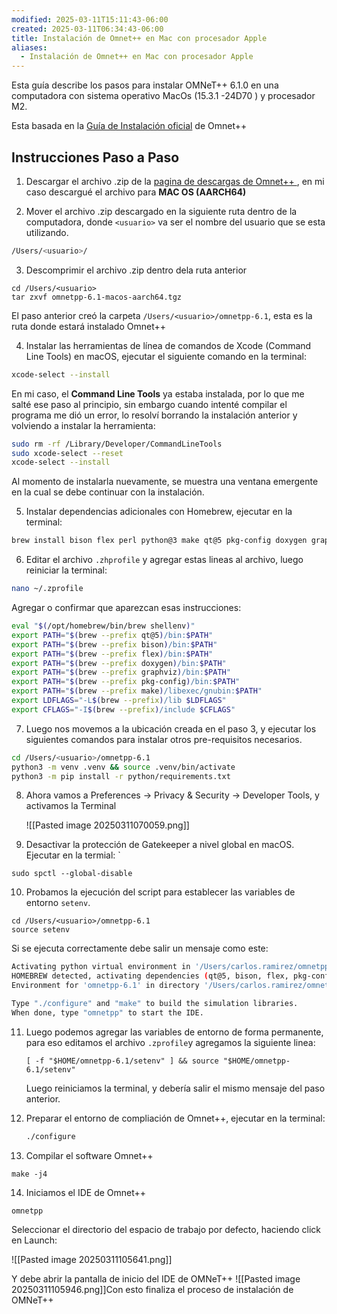 ```yaml
---
modified: 2025-03-11T15:11:43-06:00
created: 2025-03-11T06:34:43-06:00
title: Instalación de Omnet++ en Mac con procesador Apple
aliases:
  - Instalación de Omnet++ en Mac con procesador Apple
---
```

Esta guía describe los pasos para instalar OMNeT++ 6.1.0 en una computadora con sistema operativo MacOs (15.3.1 -24D70 )  y procesador M2.

Esta basada en la [Guía de Instalación oficial](https://doc.omnetpp.org/omnetpp/InstallGuide.pdf)  de Omnet++

## Instrucciones Paso a Paso

1. Descargar el archivo .zip de la [pagina de descargas de Omnet++ ](https://omnetpp.org/download/), en mi caso descargué el archivo para **MAC OS (AARCH64)**

2. Mover el archivo .zip descargado en la siguiente ruta dentro de la computadora, donde `<usuario>` va ser el nombre del usuario que se esta utilizando.

```sh
/Users/<usuario>/
```

3. Descomprimir el archivo .zip  dentro dela ruta anterior

```
cd /Users/<usuario>
tar zxvf omnetpp-6.1-macos-aarch64.tgz
```

El paso anterior creó la carpeta `/Users/<usuario>/omnetpp-6.1`, esta es la ruta donde estará instalado Omnet++

4. Instalar las herramientas de línea de comandos de Xcode (Command Line Tools) en macOS, ejecutar el siguiente comando en la terminal:

```sh
xcode-select --install
```

En mi caso, el  **Command Line Tools** ya estaba instalada, por lo que me salté ese paso al principio, sin embargo cuando intenté compilar el programa me dió un error, lo resolví borrando la instalación anterior y volviendo a instalar la herramienta:

```bash
sudo rm -rf /Library/Developer/CommandLineTools
sudo xcode-select --reset
xcode-select --install
```

Al momento de instalarla nuevamente, se muestra una ventana emergente en la cual se debe continuar con la instalación.

5. Instalar dependencias adicionales con Homebrew, ejecutar en la terminal:

```bash
brew install bison flex perl python@3 make qt@5 pkg-config doxygen graphviz openscenegraph
```

6. Editar el archivo `.zhprofile` y agregar estas lineas al archivo, luego reiniciar la terminal:

```bash
nano ~/.zprofile
```

Agregar o confirmar que aparezcan esas instrucciones:

```sh
eval "$(/opt/homebrew/bin/brew shellenv)"
export PATH="$(brew --prefix qt@5)/bin:$PATH"
export PATH="$(brew --prefix bison)/bin:$PATH"
export PATH="$(brew --prefix flex)/bin:$PATH"
export PATH="$(brew --prefix doxygen)/bin:$PATH"
export PATH="$(brew --prefix graphviz)/bin:$PATH"
export PATH="$(brew --prefix pkg-config)/bin:$PATH"
export PATH="$(brew --prefix make)/libexec/gnubin:$PATH"
export LDFLAGS="-L$(brew --prefix)/lib $LDFLAGS"
export CFLAGS="-I$(brew --prefix)/include $CFLAGS"
```
7. Luego nos movemos a la ubicación creada en el paso  3, y ejecutar los siguientes comandos para instalar otros pre-requisitos necesarios.

```bash
cd /Users/<usuario>/omnetpp-6.1
python3 -m venv .venv && source .venv/bin/activate
python3 -m pip install -r python/requirements.txt
 ```

8. Ahora vamos a  Preferences -> Privacy & Security -> Developer Tools, y activamos la Terminal

	![[Pasted image 20250311070059.png]]

9. Desactivar la protección de Gatekeeper a nivel global en macOS. Ejecutar en la termial:
	`
```
sudo spctl --global-disable
```

10. Probamos la ejecución del script para establecer las variables de entorno `setenv`.
	
```
cd /Users/<usuario>/omnetpp-6.1
source setenv
```

Si se ejecuta correctamente debe salir un mensaje como este:

```sh
Activating python virtual environment in '/Users/carlos.ramirez/omnetpp-6.1/.venv'
HOMEBREW detected, activating dependencies (qt@5, bison, flex, pkg-config, make).
Environment for 'omnetpp-6.1' in directory '/Users/carlos.ramirez/omnetpp-6.1' is ready.

Type "./configure" and "make" to build the simulation libraries.
When done, type "omnetpp" to start the IDE.
```

11. Luego podemos agregar las variables de entorno de forma permanente, para eso editamos el archivo `.zprofile`y agregamos la siguiente linea:

	```text
	[ -f "$HOME/omnetpp-6.1/setenv" ] && source "$HOME/omnetpp-6.1/setenv"
	```

	Luego reiniciamos la terminal, y debería salir el mismo mensaje del paso anterior.

12. Preparar el entorno de compliación de Omnet++, ejecutar en la terminal:
	
	```sh
	./configure
	```

13. Compilar el software Omnet++

```
make -j4
```

14. Iniciamos el IDE de Omnet++ 

```
omnetpp
```

Seleccionar el directorio del espacio de trabajo por defecto, haciendo click en Launch:

![[Pasted image 20250311105641.png]]

Y debe abrir la pantalla de inicio del IDE de OMNeT++
![[Pasted image 20250311105946.png]]Con esto finaliza el proceso de instalación de OMNeT++

